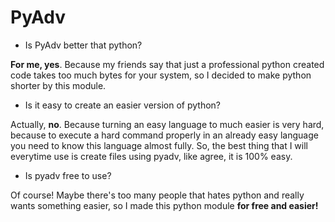 # PyAdv
* Is PyAdv better that python?

**For me, yes**. Because my friends say that just a professional python created code takes too much bytes for your system, so I decided to make python shorter by this module.

* Is it easy to create an easier version of python?

Actually, **no**. Because turning an easy language to much easier is very hard, because to execute a hard command properly in an already easy language you need to know this language almost fully. So, the best thing that I will everytime use is create files using pyadv, like agree, it is 100% easy.

* Is pyadv free to use?

Of course! Maybe there's too many people that hates python and really wants something easier, so I made this python module **for free and easier!**
